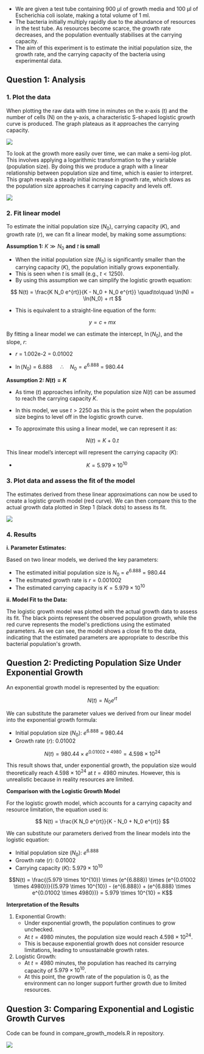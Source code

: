 - We are given a test tube containing 900 μl of growth media and 100 μl of Escherichia coli isolate, making a total volume of 1 ml.
- The bacteria initially multiply rapidly due to the abundance of resources in the test tube. As resources become scarce, the growth rate decreases, and the population eventually stabilises at the carrying capacity.
- The aim of this experiment is to estimate the initial population size, the growth rate, and the carrying capacity of the bacteria using experimental data.

## **Question 1: Analysis**

### 1.  **Plot the data**

When plotting the raw data with time in minutes on the x-axis (t) and the number of cells (N) on the y-axis, a characteristic S-shaped logistic growth curve is produced. The graph plateaus as it approaches the carrying capacity.

![](Scatter_Plot.png)

To look at the growth more easily over time, we can make a semi-log plot. This involves applying a logarithmic transformation to the y variable (population size). By doing this we produce a graph with a linear relationship between population size and time, which is easier to interpret. This graph reveals a steady initial increase in growth rate, which slows as the population size approaches it carrying capacity and levels off.

![](Log_Transformed_Plot.png)

### 2.  **Fit linear model**
   
To estimate the initial population size ($N_0$), carrying capacity ($K$), and growth rate ($r$), we can fit a linear model, by making some assumptions:

**Assumption 1:** $K \gg N_0$ **and** $t$ **is small**

- When the initial population size ($N_0$) is significantly smaller than the carrying capacity ($K$), the population initially grows exponentially.
- This is seen when $t$ is small (e.g., $t < 1250$).
- By using this assumption we can simplify the logistic growth equation:

$$
N(t) = \frac{K N_0 e^{rt}}{K - N_0 + N_0 e^{rt}} \quad\to\quad \ln(N) = \ln(N_0) + rt
$$


- This is equivalent to a straight-line equation of the form:

$$
y = c + mx
$$

By fitting a linear model we can estimate the intercept, $\ln(N_0)$, and the slope, $r$:

- $r$ = 1.002e-2 = 0.01002

- $\ln(N_0)$ = 6.888 $\quad\therefore\quad N_0 = e^{6.888}$ = 980.44


**Assumption 2: $N(t) = K$**

- As time ($t$) approaches infinity, the population size $N(t)$ can be assumed to reach the carrying capacity $K$.
- In this model, we use $t > 2250$ as this is the point when the population size begins to level off in the logistic growth curve.

- To approximate this using a linear model, we can represent it as:

$$
N(t) = K + 0.t
$$

This linear model’s intercept will represent the carrying capacity ($K$):

- $$K = 5.979 \times 10^{10}$$

### 3.  **Plot data and assess the fit of the model**

The estimates derived from these linear approximations can now be used to create a logistic growth model (red curve). We can then compare this to the actual growth data plotted in Step 1 (black dots) to assess its fit.

![](Model_Fit_to_Data.png)

### 4.  **Results**

**i. Parameter Estimates:**

Based on two linear models, we derived the key parameters:

- The estimated initial population size is $N_0$ = $e^{6.888}$ = 980.44
- The esitmated growth rate is $r = 0.001002$
- The estimated carrying capacity is $K = 5.979 \times 10^{10}$

**ii. Model Fit to the Data:**

The logistic growth model was plotted with the actual growth data to assess its fit. The black points represent the observed population growth, while the red curve represents the model's predictions using the estimated parameters. As we can see, the model shows a close fit to the data, indicating that the estimated parameters are appropriate to describe this bacterial population's growth.

## Question 2: Predicting Population Size Under Exponential Growth

An exponential growth model is represented by the equation:

$$
N(t) = N_0 e^{rt}
$$

We can substitute the parameter values we derived from our linear model into the exponential growth formula:

-   Initial population size ($N_0$): $e^{6.888}$ = 980.44
-   Growth rate ($r$): 0.01002

$$N(t) = 980.44 \times e^{0.01002 \times 4980} = 4.598 \times 10^{24}$$

This result shows that, under exponential growth, the population size would theoretically reach $4.598 \times 10^{24}$ at $t = 4980$ minutes. However, this is unrealistic because in reality resources are limited.

**Comparison with the Logistic Growth Model**

For the logistic growth model, which accounts for a carrying capacity and resource limitation, the equation used is:

$$
N(t) = \frac{K N_0 e^{rt}}{K - N_0 + N_0 e^{rt}}
$$

We can substitute our parameters derived from the linear models into the logistic equation:

-   Initial population size ($N_0$): $e^{6.888}$
-   Growth rate ($r$): 0.01002
-   Carrying capacity ($K$): $5.979 \times 10^{10}$

$$N(t) = \frac{(5.979 \times 10^{10}) \times (e^{6.888}) \times (e^{0.01002 \times 4980})}{(5.979 \times 10^{10}) - (e^{6.888}) + (e^{6.888} \times e^{0.01002 \times 4980})} = 5.979 \times 10^{10} = K$$

**Interpretation of the Results**

1.  Exponential Growth:
    -   Under exponential growth, the population continues to grow unchecked.
    -   At  $t = 4980$ minutes, the population size would reach $4.598 \times 10^{24}$.
    -   This is because exponential growth does not consider resource limitations, leading to unsustainable growth rates.
2.  Logistic Growth:
    -   At $t = 4980$ minutes, the population has reached its carrying capacity of $5.979 \times 10^{10}$.
    -   At this point, the growth rate of the population is 0, as the environment can no longer support further growth due to limited resources.

## Question 3: Comparing Exponential and Logistic Growth Curves
Code can be found in compare_growth_models.R in repository.

![](growth_models_comparison.png)
